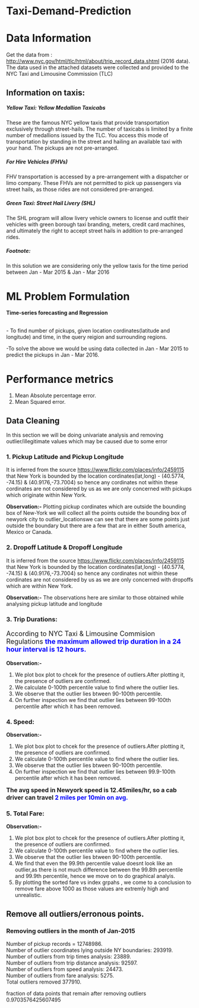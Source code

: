 # Taxi-Demand-Prediction

# Data Information

Get the data from : http://www.nyc.gov/html/tlc/html/about/trip_record_data.shtml (2016 data).
The data used in the attached datasets were collected and provided to the NYC Taxi and Limousine Commission (TLC)

## Information on taxis:

<h5> Yellow Taxi: Yellow Medallion Taxicabs</h5>
<p> These are the famous NYC yellow taxis that provide transportation exclusively through street-hails. The number of taxicabs is limited by a finite number of medallions issued by the TLC. You access this mode of transportation by standing in the street and hailing an available taxi with your hand. The pickups are not pre-arranged.</p>

<h5> For Hire Vehicles (FHVs) </h5>
<p> FHV transportation is accessed by a pre-arrangement with a dispatcher or limo company. These FHVs are not permitted to pick up passengers via street hails, as those rides are not considered pre-arranged. </p>

<h5> Green Taxi: Street Hail Livery (SHL) </h5>
<p>  The SHL program will allow livery vehicle owners to license and outfit their vehicles with green borough taxi branding, meters, credit card machines, and ultimately the right to accept street hails in addition to pre-arranged rides. </p>

<h5>Footnote:</h5>
In this solution we are considering only the yellow taxis for the time period between Jan - Mar 2015 & Jan - Mar 2016

# ML Problem Formulation
<p><b> Time-series forecasting and Regression</b></p>
<br>
- To find number of pickups, given location cordinates(latitude and longitude) and time, in the query reigion and surrounding regions.
<p> 
-To solve the above we would be using data collected in Jan - Mar 2015 to predict the pickups in Jan - Mar 2016.
</p>

# Performance metrics
1. Mean Absolute percentage error.
2. Mean Squared error.

## Data Cleaning

In this section we will be doing univariate analysis and removing outlier/illegitimate values which may be caused due to some error

### 1. Pickup Latitude and Pickup Longitude

It is inferred from the source https://www.flickr.com/places/info/2459115 that New York is bounded by the location cordinates(lat,long) - (40.5774, -74.15) & (40.9176,-73.7004) so hence any cordinates not within these cordinates are not considered by us as we are only concerned with pickups which originate within New York.

<b>Observation:-</b> Plotting pickup cordinates which are outside the bounding box of New-York  we will collect all the points outside the bounding box of newyork city to outlier_locationswe can see that there are some points just outside the boundary but there are a few that are in either South america, Mexico or Canada.

### 2. Dropoff Latitude & Dropoff Longitude

It is inferred from the source https://www.flickr.com/places/info/2459115 that New York is bounded by the location cordinates(lat,long) - (40.5774, -74.15) & (40.9176,-73.7004) so hence any cordinates not within these cordinates are not considered by us as we are only concerned with dropoffs which are within New York.

<b>Observation:-</b> The observations here are similar to those obtained while analysing pickup latitude and longitude

 ### 3. Trip Durations:

<p style="font-size:18px">According to NYC Taxi &amp; Limousine Commision Regulations <b style= "color:blue">the maximum allowed trip duration in a 24 hour interval is 12 hours.</b> </p>

<b>Observation:-</b> <br/>
1. We plot box plot to chcek for  the presence of outliers.After plotting it, the presence of outliers are confirmed.<br/>
2. We calculate 0-100th percentile value to find where the outlier lies.<br/>
3. We observe that the outlier lies btween 90-100th percentile.<br/>
4. On further inspection we find that outlier lies  between 99-100th percentile after which it has been removed.<br/>

### 4. Speed:

<b>Observation:-</b> <br/>
1. We plot box plot to chcek for  the presence of outliers.After plotting it, the presence of outliers are confirmed.<br/>
2. We calculate 0-100th percentile value to find where the outlier lies.<br/>
3. We observe that the outlier lies btween 90-100th percentile.<br/>
4. On further inspection we find that outlier lies  between 99.9-100th percentile after which it has been removed.<br/>

<b style='font-size:16px'>The avg speed in Newyork speed is 12.45miles/hr, so a cab driver can travel <font color='blue'> 2 miles per 10min on avg.</font> </b>

### 5. Total Fare:

<b>Observation:-</b> <br/>
1. We plot box plot to chcek for  the presence of outliers.After plotting it, the presence of outliers are confirmed.<br/>
2. We calculate 0-100th percentile value to find where the outlier lies.<br/>
3. We observe that the outlier lies btween 90-100th percentile.<br/>
4. We find that even the 99.9th percentile value doesnt look like an outlier,as there is not much difference between the 99.8th percentile and 99.9th percentile, hence we move on to do graphical analyis.<br/>
5. By plotting the sorted fare vs index grpahs , we come to a conclusion to remove fare above 1000 as those values are extremly high and unrealistic.

## Remove all outliers/erronous points.

### Removing outliers in the month of Jan-2015

Number of pickup records =  12748986.<br/>
Number of outlier coordinates lying outside NY boundaries: 293919.<br/>
Number of outliers from trip times analysis: 23889.<br/>
Number of outliers from trip distance analysis: 92597.<br/>
Number of outliers from speed analysis: 24473.<br/>
Number of outliers from fare analysis: 5275.<br/>
Total outliers removed 377910.<br/>

fraction of data points that remain after removing outliers 0.9703576425607495

